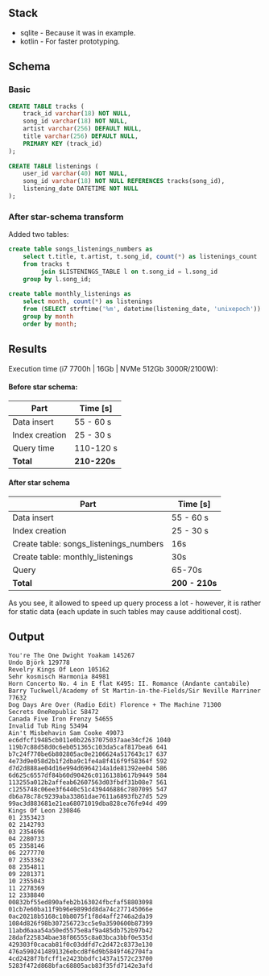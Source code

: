 ## Stack
- sqlite - Because it was in example.
- kotlin - For faster prototyping.

## Schema
### Basic
```sql
CREATE TABLE tracks (
    track_id varchar(18) NOT NULL,
    song_id varchar(18) NOT NULL,
    artist varchar(256) DEFAULT NULL,
    title varchar(256) DEFAULT NULL,
    PRIMARY KEY (track_id)
);
        
CREATE TABLE listenings (
    user_id varchar(40) NOT NULL,
    song_id varchar(18) NOT NULL REFERENCES tracks(song_id),
    listening_date DATETIME NOT NULL
);
```

### After star-schema transform
Added two tables:
```sql
create table songs_listenings_numbers as
    select t.title, t.artist, t.song_id, count(*) as listenings_count
    from tracks t
         join $LISTENINGS_TABLE l on t.song_id = l.song_id
    group by l.song_id;
    
create table monthly_listenings as
    select month, count(*) as listenings
    from (SELECT strftime('%m', datetime(listening_date, 'unixepoch')) as month FROM listenings)
    group by month
    order by month;
```

## Results
Execution time (i7 7700h | 16Gb | NVMe 512Gb 3000R/2100W):

#### Before star schema:
| Part | Time [s] |
| ---- | -------- |
| Data insert | 55 - 60 s |
| Index creation | 25 - 30 s |
| Query time | 110-120 s |
| **Total** | **210-220s** |

#### After star schema
| Part | Time [s] |
| ---- | -------- |
| Data insert | 55 - 60 s |
| Index creation | 25 - 30 s |
| Create table: songs_listenings_numbers | 16s |
| Create table: monthly_listenings | 30s |
| Query | 65-70s |
| **Total** | **200 - 210s** |

As you see, it allowed to speed up query process a lot - however, it is rather for static data (each update in such tables may cause additional cost).

## Output
```
You're The One Dwight Yoakam 145267
Undo Björk 129778
Revelry Kings Of Leon 105162
Sehr kosmisch Harmonia 84981
Horn Concerto No. 4 in E flat K495: II. Romance (Andante cantabile) Barry Tuckwell/Academy of St Martin-in-the-Fields/Sir Neville Marriner 77632
Dog Days Are Over (Radio Edit) Florence + The Machine 71300
Secrets OneRepublic 58472
Canada Five Iron Frenzy 54655
Invalid Tub Ring 53494
Ain't Misbehavin Sam Cooke 49073
ec6dfcf19485cb011e0b22637075037aae34cf26 1040
119b7c88d58d0c6eb051365c103da5caf817bea6 641
b7c24f770be6b802805ac0e2106624a517643c17 637
4e73d9e058d2b1f2dba9c1fe4a8f416f9f58364f 592
d7d2d888ae04d16e994d6964214a1de81392ee04 586
6d625c6557df84b60d90426c0116138b617b9449 584
113255a012b2affeab62607563d03fbdf31b08e7 561
c1255748c06ee3f6440c51c439446886c7807095 547
db6a78c78c9239aba33861dae7611a6893fb27d5 529
99ac3d883681e21ea68071019dba828ce76fe94d 499
Kings Of Leon 230846
01 2353423
02 2142793
03 2354696
04 2280733
05 2358146
06 2277770
07 2353362
08 2354811
09 2281371
10 2355043
11 2278369
12 2338840
00832bf55ed890afeb2b163024fbcfaf58803098
01cb7e60ba11f9b96e9899dd8da74c277145066e
0ac20218b5168c10b8075f1f8d4aff2746a2da39
1084d826f98b307256723cc5e9a3590600b87399
11abd6aaa54a50ed5575e8af9a485db752b97b42
28daf225834bae38f86555c8a03bca3bbf0e535d
429303f0cacab81f0c03ddfd7c2d472c8373e130
476a5902414891326ebcd8f6d9b5849f462704fa
4cd2428f7bfcff1e2423bbdfc1437a1572c23700
5283f472d868bfac68805acb83f35fd7142e3afd
```